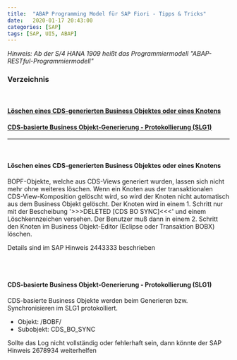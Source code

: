 ```yaml
---
title:  "ABAP Programming Model für SAP Fiori - Tipps & Tricks"
date:   2020-01-17 20:43:00
categories: [SAP]
tags: [SAP, UI5, ABAP]
---
```


*Hinweis: Ab der S/4 HANA 1909 heißt das Programmiermodell "ABAP-RESTful-Programmiermodell"*

### Verzeichnis
<br>

#### [Löschen eines CDS-generierten Business Objektes oder eines Knotens](#cdsbopfdelete)
#### [CDS-basierte Business Objekt-Generierung - Protokollierung (SLG1)](#cdsbopfslg1)

***
<br>


#### **Löschen eines CDS-generierten Business Objektes oder eines Knotens** <a name="cdsbopfdelete"></a>
BOPF-Objekte, welche aus CDS-Views generiert wurden, lassen sich nicht mehr ohne weiteres löschen. Wenn ein Knoten aus der transaktionalen CDS-View-Komposition gelöscht wird, so wird der Knoten nicht automatisch aus dem Business Objekt gelöscht. Der Knoten wird in einem 1. Schritt nur mit der Bescheibung '>>>DELETED [CDS BO SYNC]<<<' und einem Löschkennzeichen versehen. Der Benutzer muß dann in einem 2. Schritt den Knoten im Business Objekt-Editor (Eclipse oder Transaktion BOBX) löschen.

Details sind im SAP Hinweis 2443333 beschrieben


<br>
<br>

#### **CDS-basierte Business Objekt-Generierung - Protokollierung (SLG1)** <a name="cdsbopfslg1"></a>
CDS-basierte Business Objekte werden beim Generieren bzw. Synchronisieren im SLG1 protokolliert.

* Objekt: /BOBF/
* Subobjekt: CDS_BO_SYNC

Sollte das Log nicht vollständig oder fehlerhaft sein, dann könnte der SAP Hinweis 2678934 weiterhelfen

